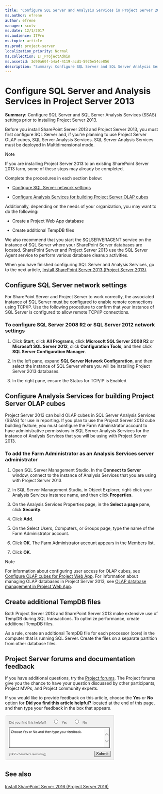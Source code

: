 ```yaml
---
title: "Configure SQL Server and Analysis Services in Project Server 2013"
ms.author: efrene
author: efrene
manager: scotv
ms.date: 12/1/2017
ms.audience: ITPro
ms.topic: article
ms.prod: project-server
localization_priority: Normal
ms.collection: IT_ProjectAdmin
ms.assetid: 3d90a60f-b4a4-4119-acd1-5925e54ce856
description: "Summary: Configure SQL Server and SQL Server Analysis Services (SSAS) settings prior to installing Project Server 2013."
---
```


# Configure SQL Server and Analysis Services in Project Server 2013
 
 **Summary:** Configure SQL Server and SQL Server Analysis Services (SSAS) settings prior to installing Project Server 2013.
  
Before you install SharePoint Server 2013 and Project Server 2013, you must first configure SQL Server and, if you're planning to use Project Server OLAP cubes, SQL Server Analysis Services. SQL Server Analysis Services must be deployed in Multidimensional mode.
  
> [!NOTE]
> If you are installing Project Server 2013 to an existing SharePoint Server 2013 farm, some of these steps may already be completed. 
  
Complete the procedures in each section below:
  
- [Configure SQL Server network settings](#section1)
    
- [Configure Analysis Services for building Project Server OLAP cubes](#section4)
    
Additionally, depending on the needs of your organization, you may want to do the following:
  
- Create a Project Web App database
    
- Create additional TempDB files
    
We also recommend that you start the SQLSERVERAGENT service on the instance of SQL Server where your SharePoint Server databases are located. SharePoint Server and Project Server 2013 use the SQL Server Agent service to perform various database cleanup activities.
  
When you have finished configuring SQL Server and Analysis Services, go to the next article, [Install SharePoint Server 2013 (Project Server 2013)](install-sharepoint-server-2013-project-server-2013.md).
  
## Configure SQL Server network settings
<a name="section1"> </a>

For SharePoint Server and Project Server to work correctly, the associated instance of SQL Server must be configured to enable remote connections using TCP/IP. Use the following procedure to confirm that your instance of SQL Server is configured to allow remote TCP/IP connections.
  
### To configure SQL Server 2008 R2 or SQL Server 2012 network settings

1. Click **Start**, click **All Programs**, click **Microsoft SQL Server 2008 R2** or **Microsoft SQL Server 2012**, click **Configuration Tools**, and then click **SQL Server Configuration Manager**.
    
2. In the left pane, expand **SQL Server Network Configuration**, and then select the instance of SQL Server where you will be installing Project Server 2013 databases.
    
3. In the right pane, ensure the Status for TCP/IP is Enabled.
    
## Configure Analysis Services for building Project Server OLAP cubes
<a name="section4"> </a>

Project Server 2013 can build OLAP cubes in SQL Server Analysis Services (SSAS) for use in reporting. If you plan to use the Project Server 2013 cube building feature, you must configure the Farm Administrator account to have administrative permissions in SQL Server Analysis Services for the instance of Analysis Services that you will be using with Project Server 2013.
  
### To add the Farm Administrator as an Analysis Services server administrator

1. Open SQL Server Management Studio. In the **Connect to Server** window, connect to the instance of Analysis Services that you are using with Project Server 2013.
    
2. In SQL Server Management Studio, in Object Explorer, right-click your Analysis Services instance name, and then click **Properties**.
    
3. On the Analysis Services Properties page, in the **Select a page** pane, click **Security**.
    
4. Click **Add**.
    
5. On the Select Users, Computers, or Groups page, type the name of the Farm Administrator account.
    
6. Click **OK**. The Farm Administrator account appears in the Members list.
    
7. Click **OK**.
    
> [!NOTE]
> For information about configuring user access for OLAP cubes, see [Configure OLAP cubes for Project Web App](configure-olap-cubes-for-project-web-app.md). For information about managing OLAP databases in Project Server 2013, see [OLAP database management in Project Web App](olap-database-management-in-project-web-app.md). 
  
## Create additional TempDB files
<a name="section4"> </a>

Both Project Server 2013 and SharePoint Server 2013 make extensive use of TempDB during SQL transactions. To optimize performance, create additional TempDB files.
  
As a rule, create an additional TempDB file for each processor (core) in the computer that is running SQL Server. Create the files on a separate partition from other database files.
  
## Project Server forums and documentation feedback
<a name="section4"> </a>

If you have additional questions, try the [Project forums](https://social.technet.microsoft.com/Forums/en-US/category/project). The Project forums give you the chance to have your question discussed by other participants, Project MVPs, and Project community experts.
  
If you would like to provide feedback on this article, choose the **Yes** or **No** option for **Did you find this article helpful?** located at the end of this page, and then type your feedback in the box that appears.
  
![This feedback tool appears at the end of each Project Server library article on TechNet.](images/technetFeedbackBox.png)
  
## See also
<a name="section4"> </a>

#### 

[Install SharePoint Server 2016 (Project Server 2016)](install-sharepoint-server-2016-project-server-2016.md)

